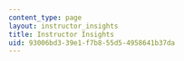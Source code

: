 ```yaml
---
content_type: page
layout: instructor_insights
title: Instructor Insights
uid: 93006bd3-39e1-f7b8-55d5-4958641b37da
---
```

